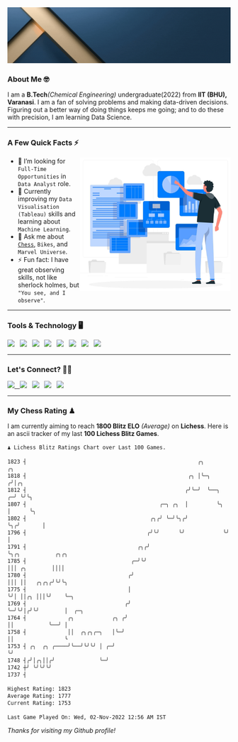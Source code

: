   <img src= "https://github.com/Laxman-Lakhan/Laxman-Lakhan/blob/master/Assets/Header.gif">

### About Me 🤓

I am a **B.Tech**_(Chemical Engineering)_ undergraduate(2022) from **IIT (BHU), Varanasi**. I am a fan of solving problems and making data-driven decisions. Figuring out a better way of doing things keeps me going; and to do these with precision, I am learning Data Science.

---

### A Few Quick Facts ⚡️
<img align="right" alt="Coding" width="340" src="https://github.com/Laxman-Lakhan/Laxman-Lakhan/blob/master/Assets/Data_Vector.jpg">   

- 🤝 I’m looking for `Full-Time Opportunities` in `Data Analyst` role.
- 📖 Currently improving my `Data Visualisation (Tableau)` skills and learning about `Machine Learning`.
- 💬 Ask me about [`Chess`](https://lichess.org/@/YourKingIsInDanger), `Bikes`, and `Marvel Universe`.
- ⚡️ Fun fact: I have great observing skills, not like sherlock holmes, but `"You see, and I observe"`.

---
### Tools & Technology 🖥

<img src="https://img.shields.io/badge/Python-white?logo=Python&logoColor=ColorName&style=ShieldStyle" /> &nbsp;
<img src="https://img.shields.io/badge/MySQL-white?logo=MySQL&logoColor=ColorName&style=ShieldStyle" /> &nbsp;
<img src="https://img.shields.io/badge/Tableau-white?logo=Tableau&logoColor=ColorName&style=ShieldStyle" /> &nbsp;
<img src="https://img.shields.io/badge/Excel-white?logo=Microsoft+Excel&logoColor=196F3D&style=ShieldStyle" /> &nbsp;
<img src="https://img.shields.io/badge/Jupyter-white?logo=Jupyter&logoColor=ColorName&style=ShieldStyle" /> &nbsp;
<img src="https://img.shields.io/badge/pandas-white?logo=Pandas&logoColor=000080&style=ShieldStyle" /> &nbsp;
<img src="https://img.shields.io/badge/numpy-white?logo=Numpy&logoColor=85C1E9&style=ShieldStyle" /> &nbsp;
<img src="https://img.shields.io/badge/scikit learn-white?logo=Scikit+Learn&logoColor=ColorName&style=ShieldStyle" /> &nbsp;



---

### Let's Connect? 🫳🏻

<a href="mailto:laxmansingh.lakhan@gmail.com"> <img src="https://img.icons8.com/fluent/48/000000/gmail.png" width="3.5%"/> &nbsp;
[<img src="https://img.icons8.com/color/48/000000/linkedin.png" width="3.5%"/>](https://www.linkedin.com/in/laxman-lakhan/)  &nbsp;
[<img src="https://img.icons8.com/fluent/48/000000/facebook-new.png" width="3.5%"/>](https://www.facebook.com/s.laxmanlakhan/)  &nbsp;
[<img src="https://img.icons8.com/fluent/48/000000/instagram-new.png" width="3.5%"/>](https://www.instagram.com/laxman.lakhan/)  &nbsp;
[<img src="https://img.icons8.com/color/48/000000/twitter.png" width="3.5%"/>](https://twitter.com/laxman__lakhan)  &nbsp;

 ---
  
### My Chess Rating ♟
  
I am currently aiming to reach **1800 Blitz ELO** *(Average)* on **Lichess**. Here is an ascii tracker of my last **100 Lichess Blitz Games**.

  ```
  ♟︎ 𝙻𝚒𝚌𝚑𝚎𝚜𝚜 𝙱𝚕𝚒𝚝𝚣 𝚁𝚊𝚝𝚒𝚗𝚐𝚜 𝙲𝚑𝚊𝚛𝚝 𝚘𝚟𝚎𝚛 𝙻𝚊𝚜𝚝 𝟷00 𝙶𝚊𝚖𝚎𝚜.
  
1823 ┤                                                      ╭╮           ╭╮
1818 ┤                                                   ╭╮ │╰─╮        ╭╯│╭╮
1812 ┤                                                  ╭╯╰─╯  ╰──╮   ╭─╯ ╰╯╰╮
1807 ┤                                          ╭─╮ ╭╮  │         ╰╮  │      ╰╮
1802 ┤                                       ╭╮╭╯ ╰─╯╰╮╭╯          ╰╮╭╯       │
1796 ┤                                      ╭╯╰╯      ╰╯            ╰╯        │
1791 ┤                                   ╭╮╭╯                                 ╰╮╭╮           ╭╮╭╮
1785 ┤                                 ╭─╯╰╯                                   │││ ╭╮        ││││
1780 ┤                                ╭╯                                       │││ ││   ╭╮╭╮╭╯╰╯╰╮
1775 ┤                                │                                        ╰╯│ ││╭╮ │││╰╯    ╰─╮
1769 ┤                               ╭╯                                          ╰─╯╰╯│╭╯╰╯        │  ╭─╮
1764 ┤             ╭╮            ╭╮ ╭╯                                                ││           ╰──╯ │
1758 ┤             ││  ╭╮╭╮╭─╮   │╰─╯                                                 ││                ╰
1753 ┤ ╭╮  ╭╮ ╭────╯╰──╯╰╯╰╯ │ ╭─╯                                                    ╰╯
1748 ┤╭╯│╭╮││╭╯              ╰─╯
1742 ┼╯ ╰╯╰╯╰╯
1737 ┤ 

Highest Rating: 1823
Average Rating: 1777
Current Rating: 1753 

Last Game Played On: Wed, 02-Nov-2022 12:56 AM IST
  ```
  
  
*Thanks for visiting my Github profile!*
